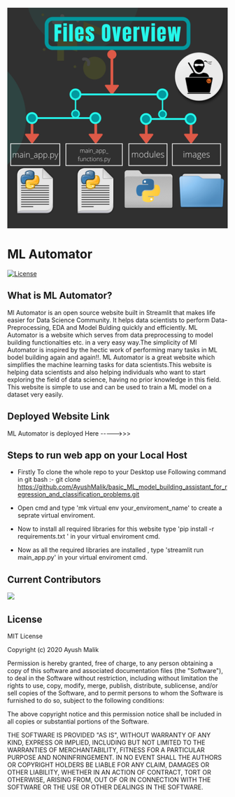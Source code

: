 ![Files Overview](images/files_overview.png)



# ML Automator
[![License](https://img.shields.io/pypi/l/ansicolortags.svg)](https://img.shields.io/pypi/l/ansicolortags.svg)



## What is ML Automator?
Ml Automator is an open source website built in Streamlit that makes life easier for Data Science Community. It helps data scientists to perform Data-Preprocessing, EDA and Model Bulding quickly and efficiently. ML Automator is a website which serves from data preprocessing to model building functionalties etc. in a very easy way.The simplicity of Ml Automator is inspired by the hectic work of performing many tasks in ML bodel building again and again!!.
ML Automator is a great website which simplifies the machine learning tasks for data scientists.This website is helping data scientists and also helping individuals who want to start exploring the field of data science, having no prior knowledge in this field. This website is simple to use and can be used to train a ML model on a dataset very easily.



## Deployed Website Link
ML Automator is deployed Here    ----->>>    <a href="https://ml-automator.herokuapp.com/" target=_blank></a>  


## Steps to run web app on your Local Host
- Firstly To clone the whole repo to your Desktop use Following command in git bash :- 
  git clone https://github.com/AyushMalik/basic_ML_model_building_assistant_for_regression_and_classification_problems.git

- Open cmd and type 'mk virtual env your_enviroment_name' to create a seprate virtual enviroment. 

- Now to install all required libraries for this website type 'pip install -r requirements.txt ' in your virtual enviroment cmd.

- Now as all the required libraries are installed , type 'streamlit run main_app.py' in your virtual enviroment cmd.



## Current Contributors
<a href="https://github.com/Ayush-Malik/basic_ML_model_building_assistant_for_regression_and_classification_problems/graphs/contributors">
  <img src="https://contributors-img.web.app/image?repo=Ayush-Malik/basic_ML_model_building_assistant_for_regression_and_classification_problems" />
</a>


## License

MIT License

Copyright (c) 2020 Ayush Malik

Permission is hereby granted, free of charge, to any person obtaining a copy of this software and associated documentation files (the "Software"), to deal in the Software without restriction, including without limitation the rights to use, copy, modify, merge, publish, distribute, sublicense, and/or sell copies of the Software, and to permit persons to whom the Software is furnished to do so, subject to the following conditions:

The above copyright notice and this permission notice shall be included in all copies or substantial portions of the Software.

THE SOFTWARE IS PROVIDED "AS IS", WITHOUT WARRANTY OF ANY KIND, EXPRESS OR IMPLIED, INCLUDING BUT NOT LIMITED TO THE WARRANTIES OF MERCHANTABILITY, FITNESS FOR A PARTICULAR PURPOSE AND NONINFRINGEMENT. IN NO EVENT SHALL THE AUTHORS OR COPYRIGHT HOLDERS BE LIABLE FOR ANY CLAIM, DAMAGES OR OTHER LIABILITY, WHETHER IN AN ACTION OF CONTRACT, TORT OR OTHERWISE, ARISING FROM, OUT OF OR IN CONNECTION WITH THE SOFTWARE OR THE USE OR OTHER DEALINGS IN THE SOFTWARE.
